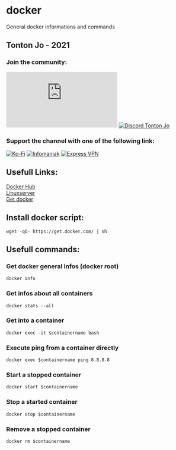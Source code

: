 # docker
General docker informations and commands

## Tonton Jo - 2021  
### Join the community:
[![Youtube channel](https://github-readme-youtube-stats.herokuapp.com/subscribers/index.php?id=UCnED3K6K5FDUp-x_8rwpsZw&key=AIzaSyA3ivqywNPQz0xFZBHfPDKzh1jFH5qGD_g)](http://youtube.com/channel/UCnED3K6K5FDUp-x_8rwpsZw?sub_confirmation=1)
[![Discord Tonton Jo](https://badgen.net/discord/members/2NQskxZjfp?label=Discord%20Tonton%20Jo,%20&icon=discord)](https://discord.gg/2NQskxZjfp)
### Support the channel with one of the following link:
[![Ko-Fi](https://badgen.net/badge/Buy%20me%20a%20Coffee/Link?icon=buymeacoffee)](https://ko-fi.com/tontonjo)
[![Infomaniak](https://badgen.net/badge/Infomaniak/Affiliated%20link?icon=K)](https://www.infomaniak.com/goto/fr/home?utm_term=6151f412daf35)
[![Express VPN](https://badgen.net/badge/Express%20VPN/Affiliated%20link?icon=K)](https://www.xvuslink.com/?a_fid=TontonJo)  

## Usefull Links: 
[Docker Hub](https://hub.docker.com/)  
[Linuxserver](https://fleet.linuxserver.io/)  
[Get docker](https://github.com/docker/docker-install)  

## Install docker script:
```shell
wget -qO- https://get.docker.com/ | sh
```

## Usefull commands:
### Get docker general infos (docker root)
```shell
docker info
```
### Get infos about all containers
```shell
docker stats --all
```
### Get into a container
```shell
docker exec -it $containername bash
```
### Execute ping from a container directly
```shell
docker exec $containername ping 8.8.8.8
```
### Start a stopped container
```shell
docker start $containername
```
### Stop a started container
```shell
docker stop $containername
```
### Remove a stopped container
```shell
docker rm $containername
```

